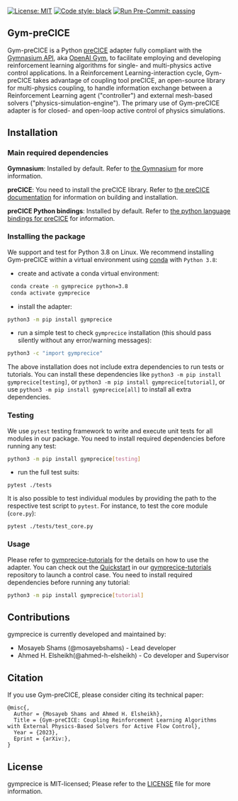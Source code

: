 [![License: MIT](https://img.shields.io/badge/License-MIT-blue.svg)](https://github.com/gymprecice/gymprecice/blob/master/LICENSE.md)
[![Code style: black](https://img.shields.io/badge/code%20style-black-000000.svg)](https://github.com/psf/black)
[![Run Pre-Commit: passing](https://github.com/gymprecice/gymprecice/actions/workflows/pre-commit.yml/badge.svg)](https://github.com/gymprecice/gymprecice/actions/workflows/pre-commit.yml)
## Gym-preCICE

Gym-preCICE is a Python [preCICE](https://github.com/precice/precice) adapter fully compliant with the 
[Gymnasium API](https://github.com/Farama-Foundation/Gymnasium), aka [OpenAI Gym](https://github.com/openai/gym), 
to facilitate employing and developing reinforcement learning algorithms for single- and multi-physics active control applications. 
In a Reinforcement Learning-interaction cycle, Gym-preCICE takes advantage of coupling tool preCICE, an open-source library for multi-physics coupling, to handle information exchange between a Reinforcement Learning agent ("controller") and external mesh-based solvers ("physics-simulation-engine"). The primary use of Gym-preCICE adapter is for closed- and open-loop active control of physics simulations.

## Installation

### Main required dependencies
**Gymnasium**:  Installed by default. Refer to [the Gymnasium](https://github.com/Farama-Foundation/Gymnasium) for more information.

**preCICE**: You need to install the preCICE library. Refer to [the preCICE documentation](https://precice.org/installation-overview.html) for information on building and installation.

**preCICE Python bindings**: Installed by default. Refer to [the python language bindings for preCICE](https://github.com/precice/python-bindings) for information.

### Installing the package
We support and test for Python 3.8 on Linux. We recommend installing Gym-preCICE within a virtual environment using [conda](https://www.anaconda.com/products/distribution#Downloads) with `Python 3.8`:

- create and activate a conda virtual environment:
```bash
 conda create -n gymprecice python=3.8
 conda activate gymprecice
```
- install the adapter:
```bash
python3 -m pip install gymprecice
```
- run a simple test to check `gymprecice` installation (this should pass silently without any error/warning messages):
```bash
python3 -c "import gymprecice"
```
The above installation does not include extra dependencies to run tests or tutorials. You can install these dependencies like `python3 -m pip install gymprecice[testing]`, or 
`python3 -m pip install gymprecice[tutorial]`, or use `python3 -m pip install gymprecice[all]` to install all extra dependencies. 

### Testing
We use `pytest` testing framework to write and execute unit tests for all modules in our package. You need to install 
required dependencies before running any test:
```bash
python3 -m pip install gymprecice[testing]
``` 
- run the full test suits:
```
pytest ./tests
```
It is also possible to test individual modules by providing the path to the respective test script to `pytest`. For instance, to test the core module (`core.py`):
```
pytest ./tests/test_core.py
```
### Usage
Please refer to [gymprecice-tutorials](https://github.com/gymprecice/gymprecice-tutorials) for the details on how to use the adapter. You can check out the [Quickstart](https://github.com/gymprecice/gymprecice-tutorials/tree/main/quickstart) in our [gymprecice-tutorials](https://github.com/gymprecice/gymprecice-tutorials) repository to launch a control case. You need to install 
required dependencies before running any tutorial:
```bash
python3 -m pip install gymprecice[tutorial]
``` 

## Contributions

gymprecice is currently developed and maintained by: 

- Mosayeb Shams (@mosayebshams) - Lead developer
- Ahmed H. Elsheikh(@ahmed-h-elsheikh) - Co developer and Supervisor 

## Citation
If you use Gym-preCICE, please consider citing its technical paper:

```
@misc{,
  Author = {Mosayeb Shams and Ahmed H. Elsheikh},
  Title = {Gym-preCICE: Coupling Reinforcement Learning Algorithms with External Physics-Based Solvers for Active Flow Control},
  Year = {2023},
  Eprint = {arXiv:},
}
```

## License

gymprecice is MIT-licensed; Please refer to the [LICENSE](https://github.com/gymprecice/blob/main/LICENSE) file for more information.
